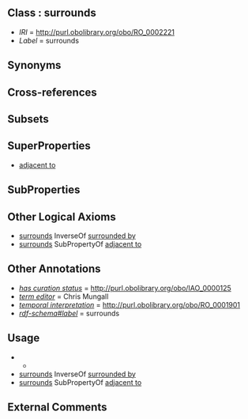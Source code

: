 
## Class : surrounds

 * *IRI* = http://purl.obolibrary.org/obo/RO_0002221
 * *Label* = surrounds

## Synonyms


## Cross-references


## Subsets


## SuperProperties

 * [adjacent to](../../RO/20/RO_0002220.md)

## SubProperties


## Other Logical Axioms

 * [surrounds](../../RO/21/RO_0002221.md) InverseOf [surrounded by](../../RO/19/RO_0002219.md)
 * [surrounds](../../RO/21/RO_0002221.md) SubPropertyOf [adjacent to](../../RO/20/RO_0002220.md)

## Other Annotations

 * *[has curation status](../../IAO/14/IAO_0000114.md)* = http://purl.obolibrary.org/obo/IAO_0000125
 * *[term editor](../../IAO/17/IAO_0000117.md)* = Chris Mungall
 * *[temporal interpretation](../../RO/00/RO_0001900.md)* = http://purl.obolibrary.org/obo/RO_0001901
 * *[rdf-schema#label](../../el/rdf-schema#label.md)* = surrounds

## Usage

 * -
 * [surrounds](../../RO/21/RO_0002221.md) InverseOf [surrounded by](../../RO/19/RO_0002219.md)
 * [surrounds](../../RO/21/RO_0002221.md) SubPropertyOf [adjacent to](../../RO/20/RO_0002220.md)

## External Comments

